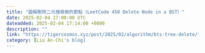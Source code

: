 ```yaml
---
title: "圖解刪除二元搜尋樹的節點（LeetCode 450 Delete Node in a BST）"
date: 2025-02-04 17:00:00 UTC
dateadded: 2025-02-04 17:14:00 +0000
description: ""
link: "https://tigercosmos.xyz/post/2025/02/algorithm/bts-tree-delete/"
category: [Liu An-Chi's blog]
---
```

